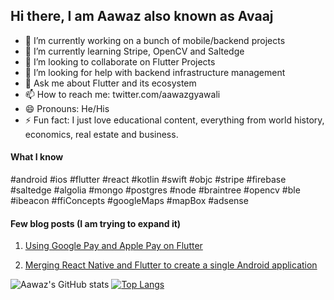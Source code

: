 ## Hi there, I am Aawaz also known as Avaaj

- 🔭 I’m currently working on a bunch of mobile/backend projects
- 🌱 I’m currently learning Stripe, OpenCV and Saltedge
- 👯 I’m looking to collaborate on Flutter Projects
- 🤔 I’m looking for help with backend infrastructure management
- 💬 Ask me about Flutter and its ecosystem
- 📫 How to reach me: twitter.com/aawazgyawali
- 😄 Pronouns: He/His
- ⚡ Fun fact: I just love educational content, everything from world history, economics, real estate and business.

#### What I know

#android #ios #flutter #react #kotlin #swift #objc #stripe #firebase #saltedge #algolia #mongo #postgres #node #braintree #opencv #ble #ibeacon #ffiConcepts #googleMaps #mapBox #adsense


#### Few blog posts (I am trying to expand it)
1. [Using Google Pay and Apple Pay on Flutter](https://dev.to/aawazgyawali/how-to-use-google-pay-and-apple-pay-using-stripe-on-flutter-2i1j)

2. [Merging React Native and Flutter to create a single Android application](https://medium.com/@awazgyawali/merging-react-native-and-flutter-to-create-a-single-android-application-c49cdafc8ae9)

![Aawaz's GitHub stats](https://github-readme-stats.vercel.app/api?username=awazgyawali&count_private=true&theme=dracula)     [![Top Langs](https://github-readme-stats.vercel.app/api/top-langs/?username=awazgyawali&theme=dracula)](https://github.com/anuraghazra/github-readme-stats)
